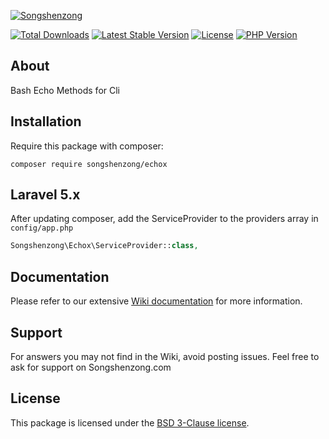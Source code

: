 [![Songshenzong](https://songshenzong.com/images/logo.png)](https://songshenzong.com)

[![Total Downloads](https://poser.pugx.org/songshenzong/echox/d/total.svg)](https://packagist.org/packages/songshenzong/echox)
[![Latest Stable Version](https://poser.pugx.org/songshenzong/echox/v/stable.svg)](https://packagist.org/packages/songshenzong/echox)
[![License](https://poser.pugx.org/songshenzong/echox/license.svg)](https://packagist.org/packages/songshenzong/echox)
[![PHP Version](https://img.shields.io/packagist/php-v/songshenzong/echox.svg)](https://packagist.org/packages/songshenzong/echox)


## About

Bash Echo Methods for Cli

## Installation

Require this package with composer:

```shell
composer require songshenzong/echox
```



## Laravel 5.x

After updating composer, add the ServiceProvider to the providers array in `config/app.php`

```php
Songshenzong\Echox\ServiceProvider::class,
```


## Documentation

Please refer to our extensive [Wiki documentation](https://github.com/songshenzong/echox/wiki) for more information.


## Support

For answers you may not find in the Wiki, avoid posting issues. Feel free to ask for support on Songshenzong.com


## License

This package is licensed under the [BSD 3-Clause license](http://opensource.org/licenses/BSD-3-Clause).
